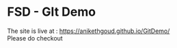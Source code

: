 <h1>FSD - GIt Demo</h1>
The site is live at : <a href="https://anikethgoud.github.io/GitDemo/"> https://anikethgoud.github.io/GitDemo/</a></br>
Please do checkout
